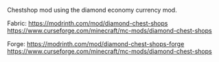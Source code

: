 Chestshop mod using the diamond economy currency mod.

Fabric:
https://modrinth.com/mod/diamond-chest-shops
https://www.curseforge.com/minecraft/mc-mods/diamond-chest-shops

Forge:
https://modrinth.com/mod/diamond-chest-shops-forge
https://www.curseforge.com/minecraft/mc-mods/diamond-chest-shops
